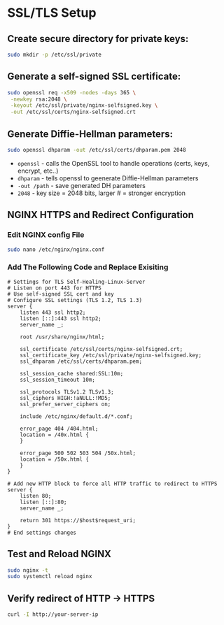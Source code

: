 # SSL/TLS Setup

## Create secure directory for private keys:
```bash
sudo mkdir -p /etc/ssl/private
```

## Generate a self-signed SSL certificate:
```bash
sudo openssl req -x509 -nodes -days 365 \
 -newkey rsa:2048 \
 -keyout /etc/ssl/private/nginx-selfsigned.key \
 -out /etc/ssl/certs/nginx-selfsigned.crt
```
## Generate Diffie-Hellman parameters: 
```bash
sudo openssl dhparam -out /etc/ssl/certs/dhparam.pem 2048
```
- `openssl` - calls the OpenSSL tool to handle operations (certs, keys, encrypt, etc..)
- `dhparam` - tells openssl to geenerate Diffie-Hellman parameters
- `-out /path` - save generated DH parameters
- `2048` - key size = 2048 bits, larger # = stronger encryption

## NGINX HTTPS and Redirect Configuration
### Edit NGINX config File
```bash
sudo nano /etc/nginx/nginx.conf
```

### Add The Following Code and Replace Exisiting
```
# Settings for TLS Self-Healing-Linux-Server
# Listen on port 443 for HTTPS
# Use self-signed SSL cert and key
# Configure SSL settings (TLS 1.2, TLS 1.3)
server {
    listen 443 ssl http2;
    listen [::]:443 ssl http2;
    server_name _;

    root /usr/share/nginx/html;

    ssl_certificate /etc/ssl/certs/nginx-selfsigned.crt;
    ssl_certificate_key /etc/ssl/private/nginx-selfsigned.key;
    ssl_dhparam /etc/ssl/certs/dhparam.pem;

    ssl_session_cache shared:SSL:10m;
    ssl_session_timeout 10m;

    ssl_protocols TLSv1.2 TLSv1.3;
    ssl_ciphers HIGH:!aNULL:!MD5;
    ssl_prefer_server_ciphers on;

    include /etc/nginx/default.d/*.conf;

    error_page 404 /404.html;
    location = /40x.html {
    }

    error_page 500 502 503 504 /50x.html;
    location = /50x.html {
    }
}

# Add new HTTP block to force all HTTP traffic to redirect to HTTPS
server {
    listen 80;
    listen [::]:80;
    server_name _;

    return 301 https://$host$request_uri;
}
# End settings changes
```

## Test and Reload NGINX
```bash
sudo nginx -t
sudo systemctl reload nginx
```

## Verify redirect of HTTP -> HTTPS
```bash
curl -I http://your-server-ip
```
